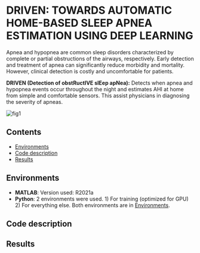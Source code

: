 # DRIVEN: TOWARDS AUTOMATIC HOME-BASED SLEEP APNEA ESTIMATION USING DEEP LEARNING


Apnea and hypopnea are common sleep disorders characterized by complete or partial obstructions of the airways, respectively. 
Early detection and treatment of apnea can significantly reduce morbidity and mortality.
However, clinical detection is costly and uncomfortable for patients. 

**DRIVEN (Detection of obstRuctIVE slEep apNea):**
Detects when apnea and hypopnea events occur throughout the night and estimates AHI at home from simple and comfortable sensors.
This assist physicians in diagnosing the severity of apneas. 


![fig1](https://github.com/LCSB-SCG/DRIVEN/assets/26947730/30606229-7144-45ba-abe3-f34ee22636b6)


## Contents
- [Environments](#environments)
- [Code description](#code-description)
- [Results](#results)

## Environments
- **MATLAB**: Version used: R2021a
- **Python**: 2 environments were used. 1) For training (optimized for GPU) 2) For everything else. Both environments are in [Environments](https://github.com/LCSB-SCG/DRIVEN/tree/main/python_code).

## Code description

## Results


